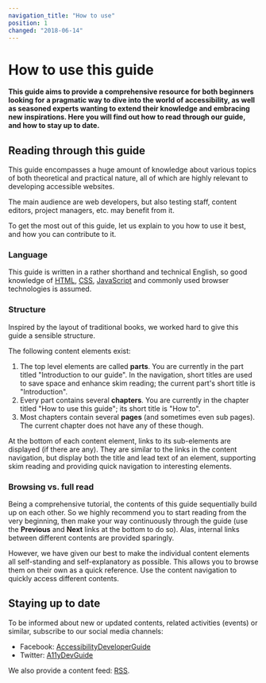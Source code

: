 ```yaml
---
navigation_title: "How to use"
position: 1
changed: "2018-06-14"
---
```


# How to use this guide

**This guide aims to provide a comprehensive resource for both beginners looking for a pragmatic way to dive into the world of accessibility, as well as seasoned experts wanting to extend their knowledge and embracing new inspirations. Here you will find out how to read through our guide, and how to stay up to date.**

## Reading through this guide

This guide encompasses a huge amount of knowledge about various topics of both theoretical and practical nature, all of which are highly relevant to developing accessible websites.

The main audience are web developers, but also testing staff, content editors, project managers, etc. may benefit from it.

To get the most out of this guide, let us explain to you how to use it best, and how you can contribute to it.

### Language

This guide is written in a rather shorthand and technical English, so good knowledge of [HTML](https://en.wikipedia.org/wiki/HTML), [CSS](https://en.wikipedia.org/wiki/Cascading_Style_Sheets), [JavaScript](https://en.wikipedia.org/wiki/JavaScript) and commonly used browser technologies is assumed.

### Structure

Inspired by the layout of traditional books, we worked hard to give this guide a sensible structure.

The following content elements exist:

1. The top level elements are called **parts**. You are currently in the part titled "Introduction to our guide". In the navigation, short titles are used to save space and enhance skim reading; the current part's short title is "Introduction".
2. Every part contains several **chapters**. You are currently in the chapter titled "How to use this guide"; its short title is "How to".
3. Most chapters contain several **pages** (and sometimes even sub pages). The current chapter does not have any of these though.

At the bottom of each content element, links to its sub-elements are displayed (if there are any). They are similar to the links in the content navigation, but display both the title and lead text of an element, supporting skim reading and providing quick navigation to interesting elements.

### Browsing vs. full read

Being a comprehensive tutorial, the contents of this guide sequentially build up on each other. So we highly recommend you to start reading from the very beginning, then make your way continuously through the guide (use the **Previous** and **Next** links at the bottom to do so). Alas, internal links between different contents are provided sparingly.

However, we have given our best to make the individual content elements all self-standing and self-explanatory as possible. This allows you to browse them on their own as a quick reference. Use the content navigation to quickly access different contents.

## Staying up to date

To be informed about new or updated contents, related activities (events) or similar, subscribe to our social media channels:

- Facebook: [AccessibilityDeveloperGuide](https://www.facebook.com/AccessibilityDeveloperGuide)
- Twitter: [A11yDevGuide](https://twitter.com/A11yDevGuide)

We also provide a content feed: [RSS](/feed/rss.xml).
